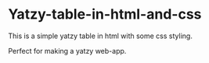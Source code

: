 # Yatzy-table-in-html-and-css
This is a simple yatzy table in html with some css styling.

Perfect for making a yatzy web-app.
